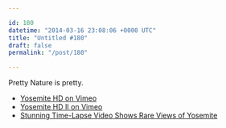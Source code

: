 ```yaml
---

id: 180
datetime: "2014-03-16 23:08:06 +0000 UTC"
title: "Untitled #180"
draft: false
permalink: "/post/180"

---
```


Pretty Nature is pretty. 

 
 * [Yosemite HD on Vimeo](http://vimeo.com/35396305)
 * [Yosemite HD II on Vimeo](http://vimeo.com/87701971)
 * [Stunning Time-Lapse Video Shows Rare Views of Yosemite](http://news.nationalgeographic.com/news/2014/03/140309-yosemite-national-park-time-lapse-video/)


